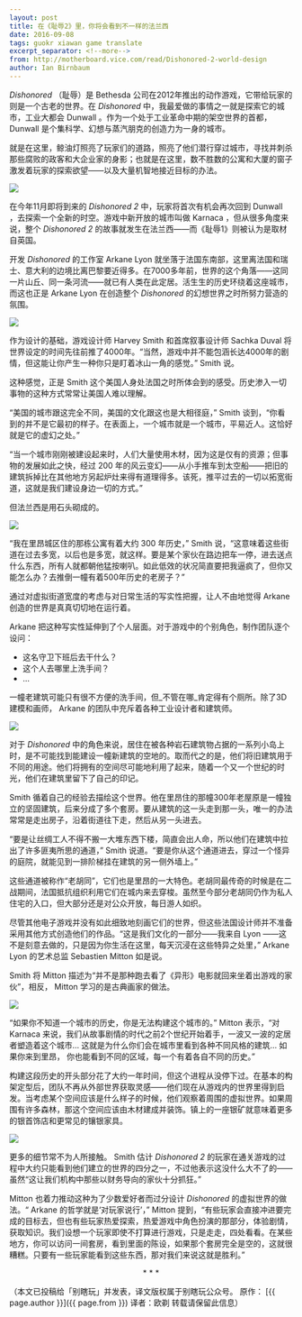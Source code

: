 ```yaml
---
layout: post
title: 在《耻辱2》里，你将会看到不一样的法兰西
date: 2016-09-08
tags: guokr xiawan game translate
excerpt_separator: <!--more-->
from: http://motherboard.vice.com/read/Dishonored-2-world-design
author: Ian Birnbaum
---
```

_Dishonored_ （耻辱）是 Bethesda 公司在2012年推出的动作游戏，它带给玩家的则是一个古老的世界。在 _Dishonored_ 中，我最爱做的事情之一就是探索它的城市，工业大都会 Dunwall 。作为一个处于工业革命中期的架空世界的首都， Dunwall 是个集科学、幻想与蒸汽朋克的创造力为一身的城市。

就是在这里，鲸油灯照亮了玩家们的道路，照亮了他们潜行穿过城市，寻找并刺杀那些腐败的政客和大企业家的身影；也就是在这里，数不胜数的公寓和大厦的窗子激发着玩家的探索欲望——以及大量机智地接近目标的办法。

<img src="/img/e23000d5c9e103de566.jpeg">

在今年11月即将到来的 _Dishonored 2_ 中，玩家将首次有机会再次回到 Dunwall ，去探索一个全新的时空。游戏中新开放的城市叫做 Karnaca ，但从很多角度来说，整个 _Dishonored 2_ 的故事就发生在法兰西——而《耻辱1》则被认为是取材自英国。

开发 _Dishonored_ 的工作室 Arkane Lyon 就坐落于法国东南部，这里离法国和瑞士、意大利的边境比离巴黎要近得多。在7000多年前，世界的这个角落——这同一片山丘、同一条河流——就已有人类在此定居。活生生的历史环绕着这座城市，而这也正是 Arkane Lyon 在创造整个 _Dishonored_ 的幻想世界之时所努力营造的氛围。

<img src="/img/e290006568317a5175b.jpeg">

作为设计的基础，游戏设计师 Harvey Smith 和首席叙事设计师 Sachka Duval 将世界设定的时间先往前推了4000年。“当然，游戏中并不能包涵长达4000年的剧情，但这能让你产生一种你只是盯着冰山一角的感觉。” Smith 说。

这种感觉，正是 Smith 这个美国人身处法国之时所体会到的感受。历史渗入一切事物的这种方式常常让美国人难以理解。

“美国的城市跟这完全不同，美国的文化跟这也是大相径庭，” Smith 谈到，“你看到的并不是它最初的样子。在表面上，一个城市就是一个城市，平易近人。这恰好就是它的虚幻之处。”

“当一个城市刚刚被建设起来时，人们大量使用木材，因为这是仅有的资源；但事物的发展如此之快，经过 200 年的风云变幻——从小手推车到太空船——把旧的建筑拆掉比在其他地方另起炉灶来得有道理得多。该死，推平过去的一切以拓宽街道，这就是我们建设身边一切的方式。”

但法兰西是用石头砌成的。

<img src="/img/eb700038bf4ca6d7a23.jpeg">

“我在里昂城区住的那栋公寓有着大约 300 年历史，” Smith 说，“这意味着这些街道在过去多宽，以后也是多宽，就这样。要是某个家伙在路边把车一停，进去送点什么东西，所有人就都朝他猛按喇叭。如此低效的状况简直要把我逼疯了，但你又能怎么办？去推倒一幢有着500年历史的老房子？”

通过对虚拟街道宽度的考虑与对日常生活的写实性把握，让人不由地觉得 Arkane 创造的世界是真真切切地在运行着。

Arkane 把这种写实性延伸到了个人层面。对于游戏中的个别角色，制作团队逐个设问：
* 这名守卫下班后去干什么？
* 这个人去哪里上洗手间？
* ...

一幢老建筑可能只有很不方便的洗手间，但_不管在哪_肯定得有个厕所。除了3D建模和画师， Arkane 的团队中充斥着各种工业设计者和建筑师。

<img src="/img/eb000061d6af4ad9447.jpeg">

对于 _Dishonored_ 中的角色来说，居住在被各种岩石建筑物占据的一系列小岛上时，是不可能找到能建设一幢新建筑的空地的。取而代之的是，他们将旧建筑用于不同的用途。他们将拥有的空间尽可能地利用了起来，随着一个又一个世纪的时光，他们在建筑里留下了自己的印记。

Smith 循着自己的经验去描绘这个世界。他在里昂住的那幢300年老屋原是一幢独立的坚固建筑，后来分成了多个套房。要从建筑的这一头走到那一头，唯一的办法常常是走出房子，沿着街道往下走，然后从另一头进去。

“要是让丝绸工人不得不搬一大堆东西下楼，简直会出人命，所以他们在建筑中拉出了许多匪夷所思的通道，” Smith 说道。“要是你从这个通道进去，穿过一个怪异的庭院，就能见到一排阶梯挂在建筑的另一侧外墙上。”

这些通道被称作“老胡同”，它们也是里昂的一大特色。老胡同最传奇的时候是在二战期间，法国抵抗组织利用它们在城内来去穿梭。虽然至今部分老胡同仍作为私人住宅的入口，但大部分还是对公众开放，每日游人如织。

尽管其他电子游戏并没有如此细致地刻画它们的世界，但这些法国设计师并不准备采用其他方式创造他们的作品。“这是我们文化的一部分——我来自 Lyon ——这不是刻意去做的，只是因为你生活在这里，每天沉浸在这些特异之处里，” Arkane Lyon 的艺术总监 Sebastien Mitton 如是说。

Smith 将 Mitton 描述为“并不是那种跑去看了《异形》电影就回来坐着出游戏的家伙”，相反， Mitton 学习的是古典画家的做法。

<img src="/img/eb700038bf562f6f3da.jpeg">

“如果你不知道一个城市的历史，你是无法构建这个城市的。” Mitton 表示，“对 Karnaca 来说，我们从故事剧情的时代之前2个世纪开始着手，一波又一波的定居者塑造着这个城市… 这就是为什么你们会在城市里看到各种不同风格的建筑… 如果你来到里昂， 你也能看到不同的区域，每一个有着各自不同的历史。”

构建这段历史的开头部分花了大约一年时间，但这个进程从没停下过。在基本的构架定型后，团队不再从外部世界获取灵感——他们现在从游戏内的世界里得到启发。当考虑某个空间应该是什么样子的时候，他们观察着周围的虚拟世界。如果周围有许多森林，那这个空间应该由木材建成并装饰。镇上的一座银矿就意味着更多的银首饰店和更常见的镶银家具。

<img src="/img/e2a00094ab2a536b07b.jpeg">

更多的细节常不为人所接触。 Smith 估计 _Dishonored 2_ 的玩家在通关游戏的过程中大约只能看到他们建立的世界的四分之一，不过他表示这没什么大不了的——虽然“这让我们机构中那些以财务导向的家伙十分抓狂。”

Mitton 也着力推动这种为了少数爱好者而过分设计 _Dishonored_ 的虚拟世界的做法。“ Arkane 的哲学就是‘对玩家说行’，” Mitton 提到，“有些玩家会直接冲进要完成的目标去，但也有些玩家热爱探索，热爱游戏中角色扮演的那部分，体验剧情，获取知识。我们设想一个玩家即使不打算进行游戏，只是走走，四处看看。在某些地方，你可以访问一间套房，看到里面的陈设，如果那个套房完全是空的，这就很糟糕。只要有一些玩家能看到这些东西，那对我们来说这就是胜利。”

<center> * * * </center>

（本文已投稿给「别瞎玩」并发表，译文版权属于别瞎玩公众号。 原作： [{{ page.author }}]({{ page.from }}) 译者：欧剃 转载请保留此信息）
